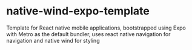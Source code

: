 # native-wind-expo-template
Template for React native mobile applications, bootstrapped using Expo with Metro as the default bundler, uses react native navigation for navigation and native wind for styling

